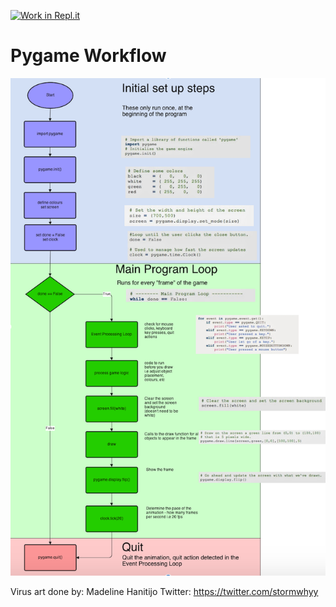 [![Work in Repl.it](https://classroom.github.com/assets/work-in-replit-14baed9a392b3a25080506f3b7b6d57f295ec2978f6f33ec97e36a161684cbe9.svg)](https://classroom.github.com/online_ide?assignment_repo_id=3891497&assignment_repo_type=AssignmentRepo)
# Pygame Workflow
![PygameLoop.png](PygameLoop.png)

Virus art done by: Madeline Hanitijo
Twitter: https://twitter.com/stormwhyy
